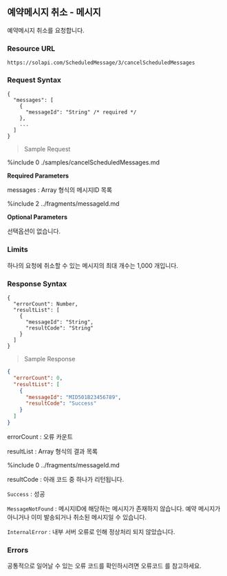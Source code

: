 ## 예약메시지 취소 - 메시지

예약메시지 취소를 요청합니다.

### Resource URL

`https://solapi.com/ScheduledMessage/3/cancelScheduledMessages`

### Request Syntax

```syntax
{
  "messages": [
    {
      "messageId": "String" /* required */
    },
    ...
  ]
}
```

> Sample Request

%include 0 ./samples/cancelScheduledMessages.md

**Required Parameters**

messages
: Array 형식의 메시지ID 목록

%include 2 ../fragments/messageId.md

**Optional Parameters**

선택옵션이 없습니다.

### Limits

하나의 요청에 취소할 수 있는 메시지의 최대 개수는 1,000 개입니다.

### Response Syntax

```syntax
{
  "errorCount": Number,
  "resultList": [
    {
      "messageId": "String",
      "resultCode": "String"
    }
  ]
}
```

> Sample Response

```json
{
  "errorCount": 0,
  "resultList": [
    {
      "messageId": "MID501B23456789",
      "resultCode": "Success"
    }
  ]
}
```

errorCount
: 오류 카운트

resultList
: Array 형식의 결과 목록

%include 0 ../fragments/messageId.md

resultCode
: 아래 코드 중 하나가 리턴됩니다.

  `Success`
  : 성공

  `MessageNotFound`
  : 메시지ID에 해당하는 메시지가 존재하지 않습니다. 예약 메시지가 아니거나 이미 발송되거나 취소된 메시지일 수 있습니다.

  `InternalError`
  : 내부 서버 오류로 인해 정상처리 되지 않았습니다.

### Errors

공통적으로 일어날 수 있는 오류 코드를 확인하시려면 오류코드 를 참고하세요.
